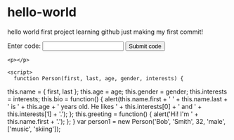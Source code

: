 # hello-world
hello world first project learning github
just making my first commit!

<!DOCTYPE html>
<html>
  <head>
    <meta charset="utf-8">
    <title>Object-oriented JavaScript example</title>
  </head>

  <body>
    <div>
      <label for="jscode">Enter code:</label>
      <input type="text" id="jscode">
      <button>Submit code</button>
    </div>

    <p></p>
  </body>

    <script>
      function Person(first, last, age, gender, interests) {
  this.name = {
    first,
    last
  };
  this.age = age;
  this.gender = gender;
  this.interests = interests;
  this.bio = function() {
    alert(this.name.first + ' ' + this.name.last + ' is ' + this.age + ' years old. He likes ' + this.interests[0] + ' and ' + this.interests[1] + '.');
  };
  this.greeting = function() {
    alert('Hi! I\'m ' + this.name.first + '.');
  };
}
      var person1 = new Person('Bob', 'Smith', 32, 'male', ['music', 'skiing']);
    </script>
</html>
